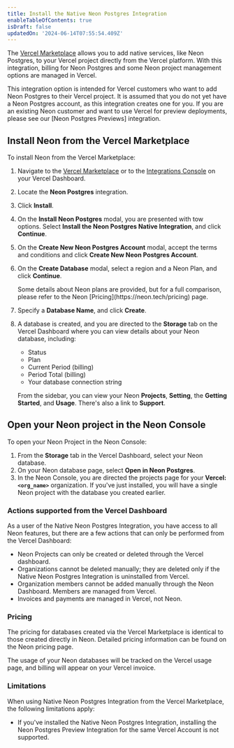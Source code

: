 ```yaml
---
title: Install the Native Neon Postgres Integration
enableTableOfContents: true
isDraft: false
updatedOn: '2024-06-14T07:55:54.409Z'
---
```


The [Vercel Marketplace](https://vercel.com/marketplace) allows you to add native services, like Neon Postgres, to your Vercel project directly from the Vercel platform. With this integration, billing for Neon Postgres and some Neon project management options are managed in Vercel.

<Admonition type="note">
This integration option is intended for Vercel customers who want to add Neon Postgres to their Vercel project. It is assumed that you do not yet have a Neon Postgres account, as this integration creates one for you. If you are an existing Neon customer and want to use Vercel for preview deployments, please see our [Neon Postgres Previews] integration. 
</Admonition>

## Install Neon from the Vercel Marketplace

To install Neon from the Vercel Marketplace:

1. Navigate to the [Vercel Marketplace](https://vercel.com/marketplace) or to the [Integrations Console](https://vercel.com/neondatabase/~/integrations/console) on your Vercel Dashboard.
2. Locate the **Neon Postgres** integration.
3. Click **Install**.
4. On the **Install Neon Postgres** modal, you are presented with tow options. Select **Install the Neon Postgres Native Integration**, and click **Continue**.
5. On the **Create New Neon Postgres Account** modal, accept the terms and conditions and click **Create New Neon Postgres Account**.
6. On the **Create Database** modal, select a region and a Neon Plan, and click **Continue**.

   <Admonition type="note">
   Some details about Neon plans are provided, but for a full comparison, please refer to the Neon [Pricing](https://neon.tech/pricing) page.
   </Admonition>

7. Specify a **Database Name**, and click **Create**.
8. A database is created, and you are directed to the **Storage** tab on the Vercel Dashboard where you can view details about your Neon database, including:

   - Status
   - Plan
   - Current Period (billing)
   - Period Total (billing)
   - Your database connection string

   From the sidebar, you can view your Neon **Projects**, **Setting**, the **Getting Started**, and **Usage**. There's also a link to **Support**.

## Open your Neon project in the Neon Console

To open your Neon Project in the Neon Console:

1. From the **Storage** tab in the Vercel Dashboard, select your Neon database.
2. On your Neon database page, select **Open in Neon Postgres**.
3. In the Neon Console, you are directed the projects page for your **Vercel: `<org_name>`** organization. If you've just installed, you will have a single Neon project with the database you created earlier.

### Actions supported from the Vercel Dashboard

As a user of the Native Neon Postgres Integration, you have access to all Neon features, but there are a few actions that can only be performed from the Vercel Dashboard:

- Neon Projects can only be created or deleted through the Vercel dashboard.
- Organizations cannot be deleted manually; they are deleted only if the Native Neon Postgres Integration is uninstalled from Vercel.
- Organization members cannot be added manually through the Neon Dashboard. Members are managed from Vercel.
- Invoices and payments are managed in Vercel, not Neon.

### Pricing

The pricing for databases created via the Vercel Marketplace is identical to those created directly in Neon. Detailed pricing information can be found on the Neon pricing page.

The usage of your Neon databases will be tracked on the Vercel usage page, and billing will appear on your Vercel invoice.

### Limitations

When using Native Neon Postgres Integration from the Vercel Marketplace, the following limitations apply:

- If you've installed the Native Neon Postgres Integration, installing the Neon Postgres Preview Integration for the same Vercel Account is not supported.
